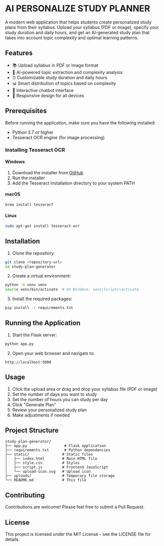 # AI PERSONALIZE STUDY PLANNER

A modern web application that helps students create personalized study plans from their syllabus. Upload your syllabus (PDF or image), specify your study duration and daily hours, and get an AI-generated study plan that takes into account topic complexity and optimal learning patterns.

## Features

- 📚 Upload syllabus in PDF or image format
- 🤖 AI-powered topic extraction and complexity analysis
- ⏰ Customizable study duration and daily hours
- 📊 Smart distribution of topics based on complexity
- 💬 Interactive chatbot interface
- 📱 Responsive design for all devices

## Prerequisites

Before running the application, make sure you have the following installed:

- Python 3.7 or higher
- Tesseract OCR engine (for image processing)

### Installing Tesseract OCR

#### Windows
1. Download the installer from [GitHub](https://github.com/UB-Mannheim/tesseract/wiki)
2. Run the installer
3. Add the Tesseract installation directory to your system PATH

#### macOS
```bash
brew install tesseract
```

#### Linux
```bash
sudo apt-get install tesseract-ocr
```

## Installation

1. Clone the repository:
```bash
git clone <repository-url>
cd study-plan-generator
```

2. Create a virtual environment:
```bash
python -m venv venv
source venv/bin/activate  # On Windows: venv\Scripts\activate
```

3. Install the required packages:
```bash
pip install -r requirements.txt
```

## Running the Application

1. Start the Flask server:
```bash
python app.py
```

2. Open your web browser and navigate to:
```
http://localhost:5000
```

## Usage

1. Click the upload area or drag and drop your syllabus file (PDF or image)
2. Set the number of days you want to study
3. Set the number of hours you can study per day
4. Click "Generate Plan"
5. Review your personalized study plan
6. Make adjustments if needed

## Project Structure

```
study-plan-generator/
├── app.py                 # Flask application
├── requirements.txt       # Python dependencies
├── static/               # Static files
│   ├── index.html        # Main HTML file
│   ├── style.css         # Styles
│   ├── script.js         # Frontend JavaScript
│   └── upload-icon.svg   # Upload icon
├── uploads/              # Temporary file storage
└── README.md             # This file
```

## Contributing

Contributions are welcome! Please feel free to submit a Pull Request.

## License

This project is licensed under the MIT License - see the LICENSE file for details. 
